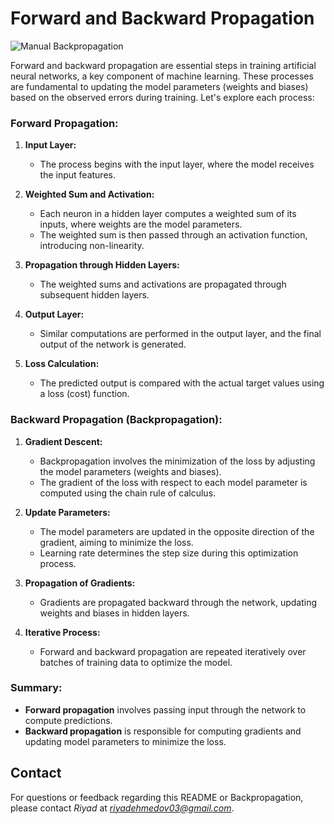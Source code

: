 # Forward and Backward Propagation

![Manual Backpropagation](https://i0.wp.com/neptune.ai/wp-content/uploads/2022/10/Backpropagation-passes-architecture.png?resize=434%2C414&ssl=1)

Forward and backward propagation are essential steps in training artificial neural networks, a key component of machine learning. These processes are fundamental to updating the model parameters (weights and biases) based on the observed errors during training. Let's explore each process:

### Forward Propagation:

1. **Input Layer:**
   - The process begins with the input layer, where the model receives the input features.

2. **Weighted Sum and Activation:**
   - Each neuron in a hidden layer computes a weighted sum of its inputs, where weights are the model parameters.
   - The weighted sum is then passed through an activation function, introducing non-linearity.

3. **Propagation through Hidden Layers:**
   - The weighted sums and activations are propagated through subsequent hidden layers.

4. **Output Layer:**
   - Similar computations are performed in the output layer, and the final output of the network is generated.

5. **Loss Calculation:**
   - The predicted output is compared with the actual target values using a loss (cost) function.

### Backward Propagation (Backpropagation):

1. **Gradient Descent:**
   - Backpropagation involves the minimization of the loss by adjusting the model parameters (weights and biases).
   - The gradient of the loss with respect to each model parameter is computed using the chain rule of calculus.

2. **Update Parameters:**
   - The model parameters are updated in the opposite direction of the gradient, aiming to minimize the loss.
   - Learning rate determines the step size during this optimization process.

3. **Propagation of Gradients:**
   - Gradients are propagated backward through the network, updating weights and biases in hidden layers.

4. **Iterative Process:**
   - Forward and backward propagation are repeated iteratively over batches of training data to optimize the model.

### Summary:

- **Forward propagation** involves passing input through the network to compute predictions.
- **Backward propagation** is responsible for computing gradients and updating model parameters to minimize the loss.

## Contact

For questions or feedback regarding this README or Backpropagation, please contact *Riyad* at *riyadehmedov03@gmail.com*.
